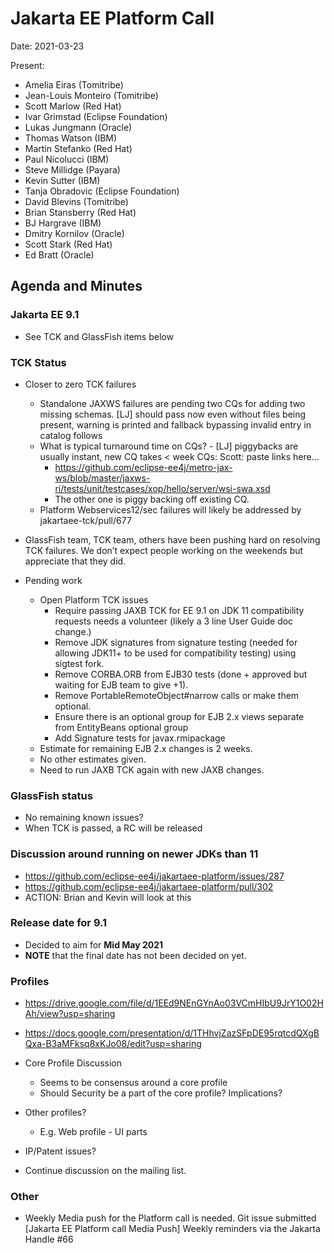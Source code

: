 # Jakarta EE Platform Call

Date: 2021-03-23

Present:

- Amelia Eiras (Tomitribe)
- Jean-Louis Monteiro (Tomitribe)
- Scott Marlow (Red Hat)
- Ivar Grimstad (Eclipse Foundation)
- Lukas Jungmann (Oracle)
- Thomas Watson (IBM)
- Martin Stefanko (Red Hat)
- Paul Nicolucci (IBM)
- Steve Millidge (Payara)
- Kevin Sutter (IBM)
- Tanja Obradovic (Eclipse Foundation)
- David Blevins (Tomitribe)
- Brian Stansberry (Red Hat)
- BJ Hargrave (IBM)
- Dmitry Kornilov (Oracle)
- Scott Stark (Red Hat)
- Ed Bratt (Oracle)

## Agenda and Minutes

### Jakarta EE 9.1

* See TCK and GlassFish items below

### TCK Status

* Closer to zero TCK failures
  * Standalone JAXWS failures are pending two CQs for adding two missing schemas. [LJ] should pass now even without files being present, warning is printed and fallback bypassing invalid entry in catalog follows 
  * What is typical turnaround time on CQs? - [LJ] piggybacks are usually instant, new CQ takes < week
CQs: Scott: paste links here…
    * https://github.com/eclipse-ee4j/metro-jax-ws/blob/master/jaxws-ri/tests/unit/testcases/xop/hello/server/wsi-swa.xsd
    * The other one is piggy backing off existing CQ.
  * Platform Webservices12/sec failures will likely be addressed by jakartaee-tck/pull/677

* GlassFish team, TCK team, others have been pushing hard on resolving TCK failures.  We don’t expect people working on the weekends but appreciate that they did.

* Pending work
  * Open Platform TCK issues
    * Require passing JAXB TCK for EE 9.1 on JDK 11 compatibility requests needs a volunteer (likely a 3 line User Guide doc change.)
    * Remove JDK signatures from signature testing (needed for allowing JDK11+ to be used for compatibility testing) using sigtest fork.
    * Remove CORBA.ORB from EJB30 tests (done + approved but waiting for EJB team to give +1).
    * Remove PortableRemoteObject#narrow calls or make them optional.
    * Ensure there is an optional group for EJB 2.x views separate from EntityBeans optional group 
    * Add Signature tests for javax.rmipackage
  * Estimate for remaining EJB 2.x changes is 2 weeks.
  * No other estimates given.
  * Need to run JAXB TCK again with new JAXB changes.

### GlassFish status

* No remaining known issues?
* When TCK is passed, a RC will be released

### Discussion around running on newer JDKs than 11

* https://github.com/eclipse-ee4j/jakartaee-platform/issues/287
* https://github.com/eclipse-ee4j/jakartaee-platform/pull/302 
* ACTION: Brian and Kevin will look at this

### Release date for 9.1

* Decided to aim for **Mid May 2021**
* **NOTE** that the final date has not been decided on yet.

### Profiles 

* https://drive.google.com/file/d/1EEd9NEnGYnAo03VCmHIbU9JrY1O02HAh/view?usp=sharing 
* https://docs.google.com/presentation/d/1THhvjZazSFpDE95rqtcdQXgBQxa-B3aMFksq8xKJo08/edit?usp=sharing 

* Core Profile Discussion
  * Seems to be consensus around a core profile
  * Should Security be a part of the core profile? Implications?

* Other profiles? 
  * E.g. Web profile - UI parts

* IP/Patent issues?

* Continue discussion on the mailing list.

### Other

 * Weekly Media push for the Platform call is needed. Git issue submitted [Jakarta EE Platform call Media Push] Weekly reminders via the Jakarta Handle #66

